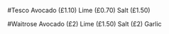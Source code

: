 #Tesco
Avocado (£1.10)
Lime (£0.70)
Salt (£1.50)

#Waitrose
Avocado (£2)
Lime (£1.50)
Salt (£2)
Garlic
